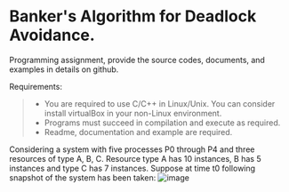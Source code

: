 # **Banker's Algorithm for Deadlock Avoidance.**

Programming assignment, provide the source codes, documents, and examples in details on github.

Requirements:
> + You are required to use C/C++ in Linux/Unix. You can consider install virtualBox in your non-Linux environment.
> + Programs must succeed in compilation and execute as required.
> + Readme, documentation and example are required.

Considering a system with five processes P0 through P4 and three resources of type A, B, C. Resource type A has 10 instances, B has 5 instances and type C has 7 instances. Suppose at time t0 following snapshot of the system has been taken:
![image](https://user-images.githubusercontent.com/70984569/206687135-fef783d4-332b-4fa6-940f-e06dbeb55008.png)
